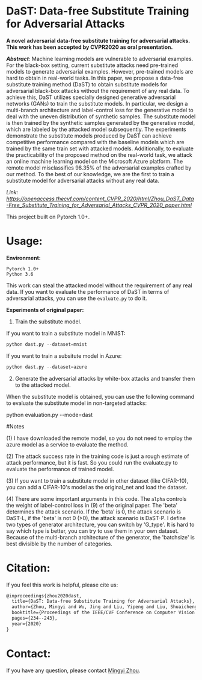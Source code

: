 # DaST: Data-free Substitute Training for Adversarial Attacks
**A novel adversarial data-free substitute training for adversarial attacks.
This work has been accepted by CVPR2020 as oral presentation.**

***Abstract***: Machine learning models are vulnerable to adversarial examples. For the black-box setting, current substitute attacks need pre-trained models to generate adversarial examples. However, pre-trained models are hard to obtain in real-world tasks. In this paper, we propose a data-free substitute training method (DaST) to obtain substitute models for adversarial black-box attacks without the requirement of any real data. To achieve this, DaST utilizes specially designed generative adversarial networks (GANs) to train the substitute models. In particular, we design a multi-branch architecture and label-control loss for the generative model to deal with the uneven distribution of synthetic samples. The substitute model is then trained by the synthetic samples generated by the generative model, which are labeled by the attacked model subsequently. The experiments demonstrate the substitute models produced by DaST can achieve competitive performance compared with the baseline models which are trained by the same train set with attacked models. Additionally, to evaluate the practicability of the proposed method on the real-world task, we attack an online machine learning model on the Microsoft Azure platform. The remote model misclassifies 98.35% of the adversarial examples crafted by our method. To the best of our knowledge, we are the first to train a substitute model for adversarial attacks without any real data.

*Link: https://openaccess.thecvf.com/content_CVPR_2020/html/Zhou_DaST_Data-Free_Substitute_Training_for_Adversarial_Attacks_CVPR_2020_paper.html*

This project built on Pytorch 1.0+.

# Usage:

**Environment:**

`Pytorch 1.0+`\
`Python 3.6`

This work can steal the attacked model without the requirement of any real data. If you want to evaluate the performance of DaST in terms of adversarial attacks, you can use the `evaluate.py` to do it.

**Experiments of original paper:**

1. Train the substitute model.

If you want to train a substitute model in MNIST:

```python
python dast.py --dataset=mnist
```

If you want to train a subsitute model in Azure:
```python
python dast.py --dataset=azure
```

2. Generate the adversarial attacks by white-box attacks and transfer them to the attacked model.

When the substitute model is obtained, you can use the following command to evaluate the substitute model in non-targeted attacks:

python evaluation.py --mode=dast



#Notes

(1) I have downloaded the remote model, so you do not need to employ the azure model as a service to evaluate the method.

(2) The attack success rate in the training code is just a rough estimate of attack performance, but it is fast. So you could run the evaluate.py to evaluate the performance of trained model.

(3) If you want to train a substitute model in other dataset (like CIFAR-10), you can add a CIFAR-10's model as the original_net and load the dataset. 

(4) There are some important arguments in this code. The `alpha` controls the weight of label-control loss in (9) of the original paper. The 'beta' determines the attack scenario. If the 'beta' is 0, the attack scenario is DaST-L, if the 'beta' is not 0 (>0), the attack scenario is DaST-P. I define two types of generator architecture, you can switch by 'G_type'. It is hard to say which type is better, you can try to use them in your own dataset. Because of the multi-branch architecture of the generator, the 'batchsize' is best divisible by the number of categories.

# Citation:
If you feel this work is helpful, please cite us:
```latex
@inproceedings{zhou2020dast,
  title={DaST: Data-free Substitute Training for Adversarial Attacks},
  author={Zhou, Mingyi and Wu, Jing and Liu, Yipeng and Liu, Shuaicheng and Zhu, Ce},
  booktitle={Proceedings of the IEEE/CVF Conference on Computer Vision and Pattern Recognition},
  pages={234--243},
  year={2020}
}
```

# Contact:
If you have any question, please contact [Mingyi Zhou](zhoumingyi@std.uestc.edu.cn).
